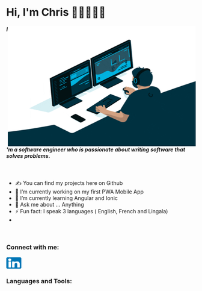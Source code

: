 # Hi, I'm Chris 👋🏿👨🏿‍💻
<img align="right" src="https://github.com/christiankasongo/christiankasongo/blob/main/giphy.gif" alt="Programmer Gif" width="500" height="320">

##### I'm a software engineer who is passionate about writing software that solves problems.

<br />

- ✍ You can find my projects here on Github
- 🔭 I’m currently working on my first PWA Mobile App
- 🌱 I’m currently learning Angular and Ionic
- 💬 Ask me about ... Anything
- ⚡ Fun fact: I speak 3 languages ( English, French and Lingala)
- 
<br />

### Connect with me:
<p align="left">
<a href="https://linkedin.com/in/https://uk.linkedin.com/in/christian-kasongo-269a84196" target="blank"><img align="center" src="https://github.com/christiankasongo/christiankasongo/blob/main/linkedin.png" alt="https://uk.linkedin.com/in/christian-kasongo-269a84196" height="30" width="40" /></a>
</p>



### Languages and Tools:
